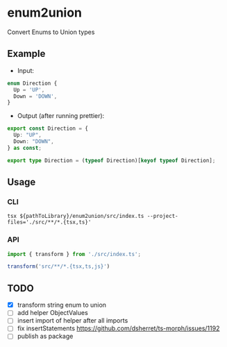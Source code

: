 # enum2union

Convert Enums to Union types

## Example

- Input:
```ts
enum Direction {
  Up = 'UP',
  Down = 'DOWN',
}
```

- Output (after running prettier):
```ts
export const Direction = {
  Up: "UP",
  Down: "DOWN",
} as const;

export type Direction = (typeof Direction)[keyof typeof Direction];
```


## Usage

### CLI

```shell
tsx ${pathToLibrary}/enum2union/src/index.ts --project-files='./src/**/*.{tsx,ts}'
```

### API

```ts
import { transform } from './src/index.ts';

transform('src/**/*.{tsx,ts,js}')
```

## TODO

- [x] transform string enum to union
- [ ] add helper ObjectValues<T>
- [ ] insert import of helper after all imports
- [ ] fix insertStatements https://github.com/dsherret/ts-morph/issues/1192
- [ ] publish as package
